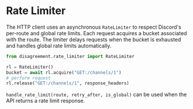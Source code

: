 # Rate Limiter

The HTTP client uses an asynchronous `RateLimiter` to respect Discord's per-route and global rate limits. Each request acquires a bucket associated with the route. The limiter delays requests when the bucket is exhausted and handles global rate limits automatically.

```python
from disagreement.rate_limiter import RateLimiter

rl = RateLimiter()
bucket = await rl.acquire("GET:/channels/1")
# perform request
rl.release("GET:/channels/1", response_headers)
```

`handle_rate_limit(route, retry_after, is_global)` can be used when the API returns a rate limit response.
